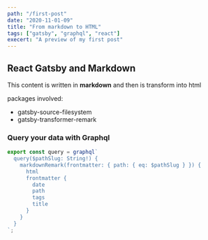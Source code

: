 ```yaml
---
path: "/first-post"
date: "2020-11-01-09"
title: "From markdown to HTML"
tags: ["gatsby", "graphql", "react"]
execert: "A preview of my first post"
---
```


## React Gatsby and Markdown

This content is written in **markdown**
and then is transform into html

packages involved:

- gatsby-source-filesystem
- gatsby-transformer-remark

### Query your data with Graphql

```js
export const query = graphql`
  query($pathSlug: String!) {
    markdownRemark(frontmatter: { path: { eq: $pathSlug } }) {
      html
      frontmatter {
        date
        path
        tags
        title
      }
    }
  }
`;
```
